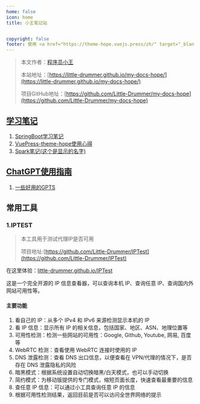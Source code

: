 ```yaml
---
home: false
icon: home
title: 小王笔记站


copyright: false
footer: 使用 <a href="https://theme-hope.vuejs.press/zh/" target="_blank">VuePress Theme Hope</a> 主题 | MIT 协议, 版权所有 © 2019-present Mr.Hope
---
```


> 本文作者：[程序员小王](https://github.com/Little-Drummer)
>
> 本站地址：[https://little-drummer.github.io/my-docs-hope/](https://little-drummer.github.io/my-docs-hope/)
>
> 项目GitHub地址：[https://github.com/Little-Drummer/my-docs-hope](https://github.com/Little-Drummer/my-docs-hope)
>


## [学习笔记](studyNotes/README.md)

1. [SpringBoot学习笔记](studyNotes/SpringBoot笔记.md)
2. [VuePress-theme-hope使用心得](studyNotes/VuePress-theme-hope使用心得.md)
3. [Spark笔记(这个是显示的名字)](studyNotes/Spark笔记.md)

## [ChatGPT使用指南](chatgpt/README.md)

1. [一些好用的GPTS](chatgpt/GoodGPTS.md)


## 常用工具

### 1.IPTEST

> 本工具用于测试代理IP是否可用
>
> 项目地址:[https://github.com/Little-Drummer/IPTest](https://github.com/Little-Drummer/IPTest)
>

在这里体验：[little-drummer.github.io/IPTest](https://little-drummer.github.io/IPTest/)

这是一个完全开源的 IP 信息查看器，可以查询本机 IP、查询任意 IP、查询国内外网站可用性等。

#### 主要功能

1. 看自己的 IP：从多个 IPv4 和 IPv6 来源检测显示本机的 IP
2. 看 IP 信息：显示所有 IP 的相关信息，包括国家、地区、ASN、地理位置等
3. 可用性检测：检测一些网站的可用性：Google, Github, Youtube, 网易, 百度等
4. WebRTC 检测：查看使用 WebRTC 连接时使用的 IP
5. DNS 泄露检测：查看 DNS 出口信息，以便查看在 VPN/代理的情况下，是否存在 DNS 泄露隐私的风险
6. 暗黑模式：根据系统设置自动切换暗黑/白天模式，也可以手动切换
7. 简约模式：为移动版提供的专门模式，缩短页面长度，快速查看最重要的信息
8. 查任意 IP 信息：可以通过小工具查询任意 IP 的信息
9. 根据可用性检测结果，返回目前是否可以访问全世界网络的提示





















